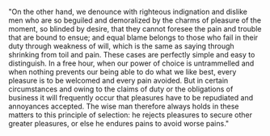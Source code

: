 "On the other hand, we denounce with righteous indignation and dislike men who are so beguiled and demoralized 
by the charms of pleasure of the moment, so blinded by desire, that they cannot foresee the pain and trouble 
that are bound to ensue; and equal blame belongs to those who fail in their duty through weakness of will, 
which is the same as saying through shrinking from toil and pain. These cases are perfectly simple and easy 
to distinguish. In a free hour, when our power of choice is untrammelled and when nothing prevents our being 
able to do what we like best, every pleasure is to be welcomed and every pain avoided. But in certain 
circumstances and owing to the claims of duty or the obligations of business it will frequently occur 
that pleasures have to be repudiated and annoyances accepted. The wise man therefore always 
holds in these matters to this principle of 
selection: he rejects pleasures to secure other greater pleasures, 
or else he endures pains to avoid worse pains."